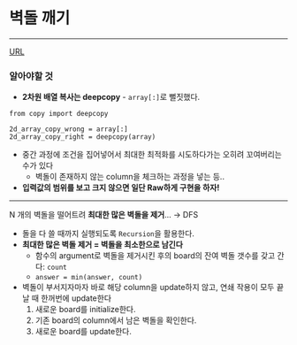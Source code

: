 # 벽돌 깨기
---

[URL](https://swexpertacademy.com/main/code/problem/problemDetail.do?contestProbId=AWXRQm6qfL0DFAUo)

### 알아야할 것
- **2차원 배열 복사는 deepcopy** - `array[:]`로 뻘짓했다.

```
from copy import deepcopy

2d_array_copy_wrong = array[:]
2d_array_copy_right = deepcopy(array)
```

- 중간 과정에 조건을 집어넣어서 최대한 최적화를 시도하다가는 오히려 꼬여버리는 수가 있다
    - 벽돌이 존재하지 않는 column을 체크하는 과정을 넣는 등..
- **입력값의 범위를 보고 크지 않으면 일단 Raw하게 구현을 하자!**
---

N 개의 벽돌을 떨어트려 **최대한 많은 벽돌을 제거**... $\rightarrow$ DFS

- 돌을 다 쓸 때까지 실행되도록 `Recursion`을 활용한다.
- **최대한 많은 벽돌 제거 = 벽돌을 최소한으로 남긴다**
    - 함수의 argument로 벽돌을 제거시킨 후의 board의 잔여 벽돌 갯수를 갖고 간다: `count`
    - `answer = min(answer, count)`
- 벽돌이 부서지자마자 바로 해당 column을 update하지 않고, 연쇄 작용이 모두 끝날 때 한꺼번에 update한다
    1. 새로운 board를 initialize한다.
    2. 기존 board의 column에서 남은 벽돌을 확인한다.
    3. 새로운 board를 update한다.






